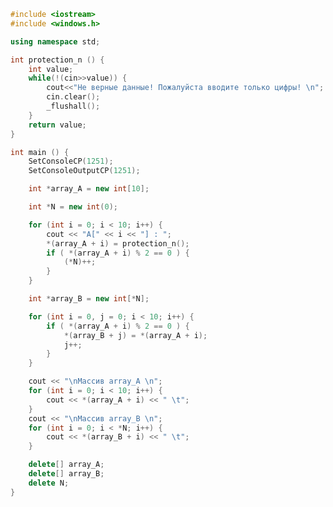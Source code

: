 ﻿```c++
#include <iostream>
#include <windows.h>

using namespace std;

int protection_n () {
	int value;
	while(!(cin>>value)) {
		cout<<"Не верные данные! Пожалуйста вводите только цифры! \n";
		cin.clear();
		_flushall();
	}
	return value;
}

int main () {
	SetConsoleCP(1251);
	SetConsoleOutputCP(1251);

	int *array_A = new int[10];

	int *N = new int(0);

	for (int i = 0; i < 10; i++) {
		cout << "A[" << i << "] : ";
		*(array_A + i) = protection_n();
		if ( *(array_A + i) % 2 == 0 ) {
			(*N)++;
		}
	}

	int *array_B = new int[*N];

	for (int i = 0, j = 0; i < 10; i++) {
		if ( *(array_A + i) % 2 == 0 ) {
			*(array_B + j) = *(array_A + i);
			j++;
		}
	}

	cout << "\nМассив array_A \n";
	for (int i = 0; i < 10; i++) {
		cout << *(array_A + i) << " \t";
	}
	cout << "\nМассив array_B \n";
	for (int i = 0; i < *N; i++) {
		cout << *(array_B + i) << " \t";
	}

	delete[] array_A;
	delete[] array_B;
	delete N;
}

```
